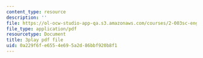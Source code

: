 ```yaml
---
content_type: resource
description: ''
file: https://ol-ocw-studio-app-qa.s3.amazonaws.com/courses/2-003sc-engineering-dynamics-fall-2011/0a229f6fe6554e695a2d86bbf920b8f1_OxcCPTc_bXw.pdf
file_type: application/pdf
resourcetype: Document
title: 3play pdf file
uid: 0a229f6f-e655-4e69-5a2d-86bbf920b8f1
---
```

